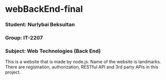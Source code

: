 # webBackEnd-final
### Student: Nurlybai Beksultan
### Group: IT-2207
### Subject: Web Technologies (Back End)

This is a website that is made by node.js. Name of the website is landmarks. There are registration, authorization, RESTful API and 3rd party APIs in this project.

